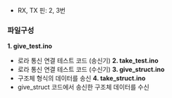 - RX, TX 핀: 2, 3번
### 파일구성
**1. give_test.ino**
- 로라 통신 연결 테스트 코드 (송신기)
**2. take_test.ino**
- 로라 통신 연결 테스트 코드 (수신기)
**3. give_struct.ino**
- 구조체 형식의 데이터를 송신
**4. take_struct.ino**
- give_struct 코드에서 송신한 구조체 데이터를 수신
